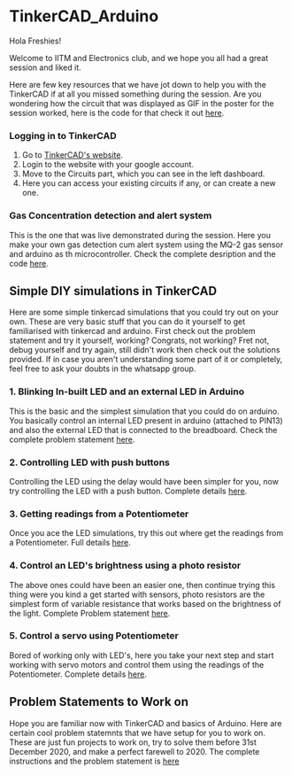 # TinkerCAD_Arduino

Hola Freshies!         

Welcome to IITM and Electronics club, and we hope you all had a great session and liked it.

Here are few key resources that we have jot down to help you with the TinkerCAD if at all you missed something during the session. Are you wondering how the circuit that was displayed as GIF in the poster for the session worked, here is the code for that check it out [here](https://github.com/CFI-Electronics-Club/TinkerCAD_Arduino/blob/main/%22Hello%20Freshies%22%20Circuit.md).

### Logging in to TinkerCAD
1. Go to [TinkerCAD's website](https://www.tinkercad.com/).
2. Login to the website with your google account.
3. Move to the Circuits part, which you can see in the left dashboard.
4. Here you can access your existing circuits if any, or can create a new one.

### Gas Concentration detection and alert system 

This is the one that was live demonstrated during the session. Here you make your own gas detection cum alert system using the MQ-2 gas sensor and arduino as th  microcontroller. Check the complete desription and the code [here](https://github.com/CFI-Electronics-Club/TinkerCAD_Arduino/blob/main/Orientation%20Session-Gas%20Leakage%20Detection.md).

## Simple DIY simulations in TinkerCAD

Here are some simple tinkercad simulations that you could try out on your own. These are very basic stuff that you can do it yourself to get familiarised with tinkercad and arduino. First check out the problem statement and try it yourself, working? Congrats, not working? Fret not, debug yourself and try again, still didn't work then check out the solutions provided. If in case you aren't understanding some part of it or completely, feel free to ask your doubts in the whatsapp group. 

### 1. Blinking In-built LED and an external LED in Arduino
This is the basic and the simplest simulation that you could do on arduino. You basically control an internal LED present in arduino (attached to PIN13) and also the external LED that is connected to the breadboard. Check the complete problem statement [here](https://github.com/CFI-Electronics-Club/TinkerCAD_Arduino/blob/main/Problem%20Statements%201%20%26%202.md). 

### 2. Controlling LED with push buttons
Controlling the LED using the delay would have been simpler for you, now try controlling the LED with a push button. Complete details [here](https://github.com/CFI-Electronics-Club/TinkerCAD_Arduino/blob/main/Problem%20Statement%203.md).

### 3. Getting readings from a Potentiometer
Once you ace the LED simulations, try this out where get the readings from a Potentiometer. Full details [here](https://github.com/CFI-Electronics-Club/TinkerCAD_Arduino/blob/main/Problem%20Statement%204.md).

### 4. Control an LED's brightness using a photo resistor
The above ones could have been an easier one, then continue trying this thing were you kind a get started with sensors, photo resistors are the simplest form of variable resistance that works based on the brightness of the light. Complete Problem statement [here](https://github.com/CFI-Electronics-Club/TinkerCAD_Arduino/blob/main/Problem%20Statement%207.md).

### 5. Control a servo using Potentiometer
Bored of working only with LED's, here you take your next step and start working with servo motors and control them using the readings of the Potentiometer. Complete details [here](https://github.com/CFI-Electronics-Club/TinkerCAD_Arduino/blob/main/Problem%20Statement%206.md).


## Problem Statements to Work on
Hope you are familiar now with TinkerCAD and basics of Arduino. Here are certain cool problem statemnts that we have setup for you to work on. These are just fun projects to work on, try to solve them before 31st December 2020, and make a perfect farewell to 2020. The complete instructions and the problem statement is [here](https://github.com/CFI-Electronics-Club/TinkerCAD_Arduino/blob/main/ProblemStatement.MD)
